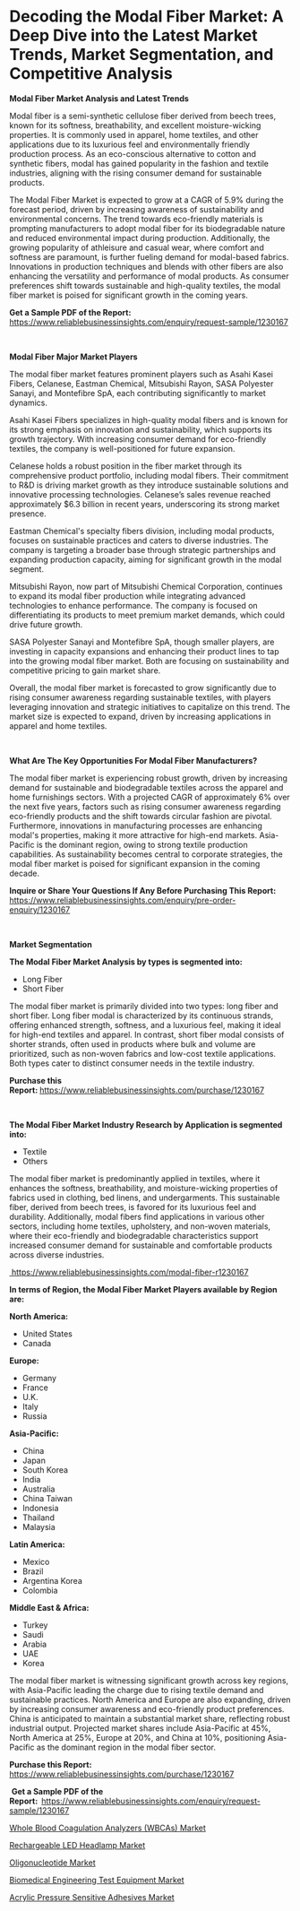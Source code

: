 <p><h1>Decoding the Modal Fiber Market: A Deep Dive into the Latest Market Trends, Market Segmentation, and Competitive Analysis</h1></p><p><strong>Modal Fiber Market Analysis and Latest Trends</strong></p>
<p><p>Modal fiber is a semi-synthetic cellulose fiber derived from beech trees, known for its softness, breathability, and excellent moisture-wicking properties. It is commonly used in apparel, home textiles, and other applications due to its luxurious feel and environmentally friendly production process. As an eco-conscious alternative to cotton and synthetic fibers, modal has gained popularity in the fashion and textile industries, aligning with the rising consumer demand for sustainable products.</p><p>The Modal Fiber Market is expected to grow at a CAGR of 5.9% during the forecast period, driven by increasing awareness of sustainability and environmental concerns. The trend towards eco-friendly materials is prompting manufacturers to adopt modal fiber for its biodegradable nature and reduced environmental impact during production. Additionally, the growing popularity of athleisure and casual wear, where comfort and softness are paramount, is further fueling demand for modal-based fabrics. Innovations in production techniques and blends with other fibers are also enhancing the versatility and performance of modal products. As consumer preferences shift towards sustainable and high-quality textiles, the modal fiber market is poised for significant growth in the coming years.</p></p>
<p><strong>Get a Sample PDF of the Report:&nbsp;</strong> <a href="https://www.reliablebusinessinsights.com/enquiry/request-sample/1230167?utm_campaign=1091&utm_medium=2&utm_source=Github&utm_content=ia&utm_term=10112024&utm_id=modal-fiber">https://www.reliablebusinessinsights.com/enquiry/request-sample/1230167</a></p>
<p>&nbsp;</p>
<p><strong>Modal Fiber Major Market Players</strong></p>
<p><p>The modal fiber market features prominent players such as Asahi Kasei Fibers, Celanese, Eastman Chemical, Mitsubishi Rayon, SASA Polyester Sanayi, and Montefibre SpA, each contributing significantly to market dynamics.</p><p>Asahi Kasei Fibers specializes in high-quality modal fibers and is known for its strong emphasis on innovation and sustainability, which supports its growth trajectory. With increasing consumer demand for eco-friendly textiles, the company is well-positioned for future expansion.</p><p>Celanese holds a robust position in the fiber market through its comprehensive product portfolio, including modal fibers. Their commitment to R&D is driving market growth as they introduce sustainable solutions and innovative processing technologies. Celanese’s sales revenue reached approximately $6.3 billion in recent years, underscoring its strong market presence.</p><p>Eastman Chemical's specialty fibers division, including modal products, focuses on sustainable practices and caters to diverse industries. The company is targeting a broader base through strategic partnerships and expanding production capacity, aiming for significant growth in the modal segment.</p><p>Mitsubishi Rayon, now part of Mitsubishi Chemical Corporation, continues to expand its modal fiber production while integrating advanced technologies to enhance performance. The company is focused on differentiating its products to meet premium market demands, which could drive future growth.</p><p>SASA Polyester Sanayi and Montefibre SpA, though smaller players, are investing in capacity expansions and enhancing their product lines to tap into the growing modal fiber market. Both are focusing on sustainability and competitive pricing to gain market share.</p><p>Overall, the modal fiber market is forecasted to grow significantly due to rising consumer awareness regarding sustainable textiles, with players leveraging innovation and strategic initiatives to capitalize on this trend. The market size is expected to expand, driven by increasing applications in apparel and home textiles.</p></p>
<p>&nbsp;</p>
<p><strong>What Are The Key Opportunities For Modal Fiber Manufacturers?</strong></p>
<p><p>The modal fiber market is experiencing robust growth, driven by increasing demand for sustainable and biodegradable textiles across the apparel and home furnishings sectors. With a projected CAGR of approximately 6% over the next five years, factors such as rising consumer awareness regarding eco-friendly products and the shift towards circular fashion are pivotal. Furthermore, innovations in manufacturing processes are enhancing modal's properties, making it more attractive for high-end markets. Asia-Pacific is the dominant region, owing to strong textile production capabilities. As sustainability becomes central to corporate strategies, the modal fiber market is poised for significant expansion in the coming decade.</p></p>
<p><strong>Inquire or Share Your Questions If Any Before Purchasing This Report:</strong> <a href="https://www.reliablebusinessinsights.com/enquiry/pre-order-enquiry/1230167?utm_campaign=1091&utm_medium=2&utm_source=Github&utm_content=ia&utm_term=10112024&utm_id=modal-fiber">https://www.reliablebusinessinsights.com/enquiry/pre-order-enquiry/1230167</a></p>
<p>&nbsp;</p>
<p><strong>Market Segmentation</strong></p>
<p><strong>The Modal Fiber Market Analysis by types is segmented into:</strong></p>
<p><ul><li>Long Fiber</li><li>Short Fiber</li></ul></p>
<p><p>The modal fiber market is primarily divided into two types: long fiber and short fiber. Long fiber modal is characterized by its continuous strands, offering enhanced strength, softness, and a luxurious feel, making it ideal for high-end textiles and apparel. In contrast, short fiber modal consists of shorter strands, often used in products where bulk and volume are prioritized, such as non-woven fabrics and low-cost textile applications. Both types cater to distinct consumer needs in the textile industry.</p></p>
<p><strong>Purchase this Report:&nbsp;</strong><a href="https://www.reliablebusinessinsights.com/purchase/1230167?utm_campaign=1091&utm_medium=2&utm_source=Github&utm_content=ia&utm_term=10112024&utm_id=modal-fiber">https://www.reliablebusinessinsights.com/purchase/1230167</a></p>
<p>&nbsp;</p>
<p><strong>The Modal Fiber Market Industry Research by Application is segmented into:</strong></p>
<p><ul><li>Textile</li><li>Others</li></ul></p>
<p><p>The modal fiber market is predominantly applied in textiles, where it enhances the softness, breathability, and moisture-wicking properties of fabrics used in clothing, bed linens, and undergarments. This sustainable fiber, derived from beech trees, is favored for its luxurious feel and durability. Additionally, modal fibers find applications in various other sectors, including home textiles, upholstery, and non-woven materials, where their eco-friendly and biodegradable characteristics support increased consumer demand for sustainable and comfortable products across diverse industries.</p></p>
<p><a href="https://www.reliablebusinessinsights.com/modal-fiber-r1230167?utm_campaign=1091&utm_medium=2&utm_source=Github&utm_content=ia&utm_term=10112024&utm_id=modal-fiber">&nbsp;https://www.reliablebusinessinsights.com/modal-fiber-r1230167</a></p>
<p><strong>In terms of Region, the Modal Fiber Market Players available by Region are:</strong></p>
<p>
    <p> <strong> North America: </strong>
        <ul>
            <li>United States</li>
            <li>Canada</li>
        </ul>
        </p> 
    <p> <strong> Europe: </strong>
        <ul>
            <li>Germany</li>
            <li>France</li>
            <li>U.K.</li>
            <li>Italy</li>
            <li>Russia</li>
        </ul>
        </p> 
    <p> <strong> Asia-Pacific: </strong>
        <ul>
            <li>China</li>
            <li>Japan</li>
            <li>South Korea</li>
            <li>India</li>
            <li>Australia</li>
            <li>China Taiwan</li>
            <li>Indonesia</li>
            <li>Thailand</li>
            <li>Malaysia</li>
        </ul>
        </p> 
    <p> <strong> Latin America: </strong>
        <ul>
            <li>Mexico</li>
            <li>Brazil</li>
            <li>Argentina Korea</li>
            <li>Colombia</li>
        </ul>
        </p> 
    <p> <strong> Middle East & Africa: </strong>
        <ul>
            <li>Turkey</li>
            <li>Saudi</li>
            <li>Arabia</li>
            <li>UAE</li>
            <li>Korea</li>
        </ul>
    </p>
    </p>
<p><p>The modal fiber market is witnessing significant growth across key regions, with Asia-Pacific leading the charge due to rising textile demand and sustainable practices. North America and Europe are also expanding, driven by increasing consumer awareness and eco-friendly product preferences. China is anticipated to maintain a substantial market share, reflecting robust industrial output. Projected market shares include Asia-Pacific at 45%, North America at 25%, Europe at 20%, and China at 10%, positioning Asia-Pacific as the dominant region in the modal fiber sector.</p></p>
<p><strong>Purchase this Report: </strong><a href="https://www.reliablebusinessinsights.com/purchase/1230167?utm_campaign=1091&utm_medium=2&utm_source=Github&utm_content=ia&utm_term=10112024&utm_id=modal-fiber">https://www.reliablebusinessinsights.com/purchase/1230167</a></p>
<p>&nbsp;<strong>Get a Sample PDF of the Report:&nbsp;&nbsp;</strong><a href="https://www.reliablebusinessinsights.com/enquiry/request-sample/1230167?utm_campaign=1091&utm_medium=2&utm_source=Github&utm_content=ia&utm_term=10112024&utm_id=modal-fiber">https://www.reliablebusinessinsights.com/enquiry/request-sample/1230167</a></p>
<p><strong></strong></p>
<p><p><a href="https://issuu.com/reportprime-2/docs/whole-blood-coagulation-analyzers-w_1ae3e1828bd3c4?utm_campaign=1091&utm_medium=2&utm_source=Github&utm_content=ia&utm_term=10112024&utm_id=modal-fiber">Whole Blood Coagulation Analyzers (WBCAs) Market</a></p><p><a href="https://www.linkedin.com/pulse/unlocking-growth-potential-strategic-analysis-rechargeable-led-cqf1e?utm_campaign=1091&utm_medium=2&utm_source=Github&utm_content=ia&utm_term=10112024&utm_id=modal-fiber">Rechargeable LED Headlamp Market</a></p><p><a href="https://github.com/lavenaz9fufin/Market-Research-Report-List-1/blob/main/oligonucleotide-market.md?utm_campaign=1091&utm_medium=2&utm_source=Github&utm_content=ia&utm_term=10112024&utm_id=modal-fiber">Oligonucleotide Market</a></p><p><a href="https://issuu.com/reportprime-2/docs/biomedical-engineering-test-equipme_4830b1db14eac5?utm_campaign=1091&utm_medium=2&utm_source=Github&utm_content=ia&utm_term=10112024&utm_id=modal-fiber">Biomedical Engineering Test Equipment Market</a></p><p><a href="https://github.com/tewellnudorennk/Market-Research-Report-List-1/blob/main/acrylic-pressure-sensitive-adhesives-market.md?utm_campaign=1091&utm_medium=2&utm_source=Github&utm_content=ia&utm_term=10112024&utm_id=modal-fiber">Acrylic Pressure Sensitive Adhesives Market</a></p></p>